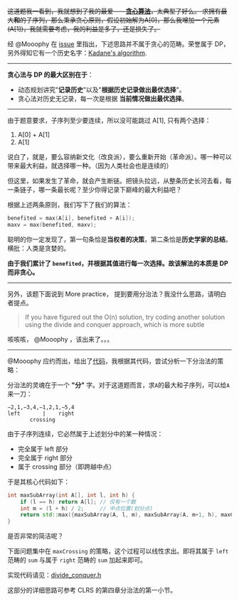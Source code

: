 ~~这道题我一看到，我就想到了我的最爱——**[贪心算法](http://zh.wikipedia.org/wiki/%E8%B4%AA%E5%BF%83%E6%B3%95)**，太典型了好么。
求拥有最大**和**的子序列，那么秉承贪心原则，假设初始解为A[0]，那么我增加一个元素(A[1])，我就需要考虑，我的利益是多了，还是损失了。~~

经 @Mooophy 在 [issue](https://github.com/pezy/LeetCode/issues/10) 里指出，下述思路并不属于贪心的范畴。荣誉属于 DP，另外得知它有一个历史名字：[Kadane's algorithm](http://en.wikipedia.org/wiki/Maximum_subarray_problem).

----
**贪心法与 DP 的最大区别在于**：

- 动态规划讲究"**记录历史**"以及"**根据历史记录做出最优选择**"。
- 贪心法对历史无记录，每一次是根据 **当前情况做出最优选择**。

----

由于题意要求，子序列至少要连续，所以没可能跳过 A[1], 只有两个选择：

1. A[0] + A[1]
2. A[1]

说白了，就是，要么容纳新文化（改良派），要么重新开始（革命派）。哪一种可以带来最大利益，就选择哪一种。（因为人类社会也是连续的）

但这里，如果发生了革命，就会产生断链。把镜头拉远，从整条历史长河去看，每一条链子，哪一条最长呢？至少你得记录下巅峰的最大利益吧？

根据上述两条原则，我们写下了我们的算法：
```cpp
benefited = max(A[i], benefited + A[i]);
maxv = max(benefited, maxv);
```

聪明的你一定发现了，第一句条恰是**当权者的决策**，第二条恰是**历史学家的总结**。 横批：人类是贪婪的。

**由于我们累计了 `benefited`，并根据其值进行每一次选择。故该解法的本质是 DP 而非贪心。**

-----

另外，该题下面说到 More practice， 提到要用分治法？我没什么思路，请明白者提点。

>If you have figured out the O(n) solution, try coding another solution using the divide and conquer approach, which is more subtle

咳咳咳， @Mooophy ，该出来了。。。

-----

@Mooophy 应约而出，给出了[代码](https://github.com/pezy/LeetCode/pull/9/files)，我根据其代码，尝试分析一下分治法的策略：

分治法的灵魂在于一个 **"分"** 字。对于这道题而言，求`A`的最大和子序列，可以给`A`来一刀：

    −2,1,−3,4,−1,2,1,−5,4
    left       |    right
           crossing

由于子序列连续，它必然属于上述划分中的某一种情况：

- 完全属于 left 部分
- 完全属于 right 部分
- 属于 crossing 部分（即跨越中点）

于是其核心代码如下：

```cpp
int maxSubArray(int A[], int l, int h) {
    if (l == h) return A[l]; // 仅有一个数
    int m = (l + h) / 2;     // 中点位置(划分点)
    return std::max({maxSubArray(A, l, m), maxSubArray(A, m+1, h), maxCrossing(A, l, m, h)});
}
```

是否非常的简洁呢？

下面问题集中在 `maxCrossing` 的策略，这个过程可以线性求出。即将其属于 `left` 范畴的 `sum` 与属于 `right` 范畴的 `sum` 加起来即可。

实现代码请见：[divide_conquer.h](divide_conquer.h)

这部分的详细思路可参考 CLRS 的第四章分治法的第一小节。
